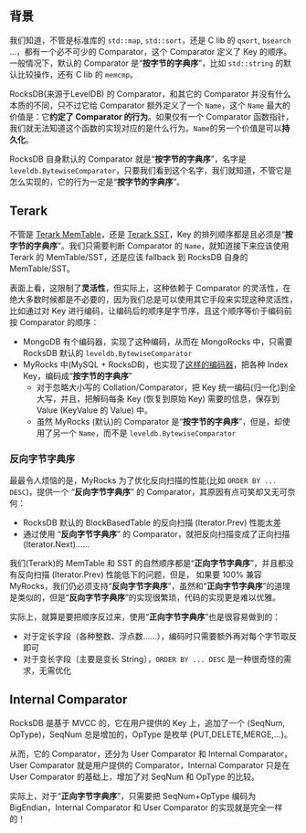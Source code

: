 ## 背景
我们知道，不管是标准库的 `std::map`, `std::sort`，还是 C lib 的 `qsort`, `bsearch` ...，都有一个必不可少的 Comparator，这个 Comparator 定义了 Key 的顺序。一般情况下，默认的 Comparator 是“**按字节的字典序**”，比如 `std::string` 的默认比较操作，还有 C lib 的 `memcmp`。

RocksDB(来源于LevelDB) 的 Comparator，和其它的 Comparator 并没有什么本质的不同，只不过它给 Comparator 额外定义了一个 `Name`，这个 `Name` 最大的价值是：它**约定了 Comparator 的行为**。如果仅有一个 Comparator 函数指针，我们就无法知道这个函数的实现对应的是什么行为。`Name`的另一个价值是可以**持久化**。

RocksDB 自身默认的 Comparator 就是“**按字节的字典序**”，名字是 `leveldb.BytewiseComparator`，只要我们看到这个名字，我们就知道，不管它是怎么实现的，它的行为一定是“**按字节的字典序**”。

## Terark
不管是 [Terark MemTable](重新实现-RocksDB-MemTable.html)，还是 [Terark SST](TerarkDB-SST-的创建过程.html)，Key 的排列顺序都是且必须是“**按字节的字典序**”。我们只需要判断 Comparator 的 `Name`，就知道接下来应该使用 Terark 的 MemTable/SST，还是应该 fallback 到 RocksDB 自身的 MemTable/SST。

表面上看，这限制了**灵活性**，但实际上，这种依赖于 Comparator 的灵活性，在绝大多数时候都是不必要的，因为我们总是可以使用其它手段来实现这种灵活性，比如通过对 Key 进行编码，让编码后的顺序是字节序，且这个顺序等价于编码前按 Comparator 的顺序：

- MongoDB 有个编码器，实现了这种编码，从而在 MongoRocks 中，只需要 RocksDB 默认的 `leveldb.BytewiseComparator`
- MyRocks 中(MySQL + RocksDB)，也实现了[这样的编码器](https://github.com/facebook/mysql-5.6/wiki/MyRocks-record-format)，把各种 Index Key，编码成“**按字节的字典序**”
  - 对于忽略大小写的 Collation/Comparator，把 Key 统一编码(归一化)到全大写，并且，把解码每条 Key (恢复到原始 Key) 需要的信息，保存到 Value (KeyValue 的 Value) 中。
  - 虽然 MyRocks (默认)的 Comparator 是“**按字节的字典序**”，但是，却使用了另一个 `Name`，而不是 `leveldb.BytewiseComparator`

### 反向字节字典序
最最令人烦恼的是，MyRocks 为了优化反向扫描的性能(比如 `ORDER BY ... DESC`)，提供一个 “**反向字节字典序**” 的 Comparator，其原因有点可笑却又无可奈何：
- RocksDB 默认的 BlockBasedTable 的反向扫描 (Iterator.Prev) 性能太差
- 通过使用 “**反向字节字典序**” 的 Comparator，就把反向扫描变成了正向扫描(Iterator.Next)……

我们(Terark)的 MemTable 和 SST 的自然顺序都是“**正向字节字典序**”，并且都没有反向扫描 (Iterator.Prev) 性能低下的问题，但是，
如果要 100% 兼容 MyRocks，我们仍必须支持“**反向字节字典序**”，虽然和“**正向字节字典序**”的道理是类似的，但是“**反向字节字典序**”的实现很繁琐，代码的实现更是难以优雅。

实际上，就算是要把顺序反过来，使用“**正向字节字典序**”也是很容易做到的：
- 对于定长字段（各种整数、浮点数……），编码时只需要额外再对每个字节取反即可
- 对于变长字段（主要是变长 String），`ORDER BY ... DESC` 是一种很奇怪的需求，无需优化

## Internal Comparator
RocksDB 是基于 MVCC 的，它在用户提供的 Key 上，追加了一个 (SeqNum, OpType)，SeqNum 总是增加的，OpType 是枚举 {PUT,DELETE,MERGE,...}。

从而，它的 Comparator，还分为 User Comparator 和 Internal Comparator，User Comparator 就是用户提供的 Comparator，Internal Comparator 只是在 User Comparator 的基础上，增加了对 SeqNum 和 OpType 的比较。

实际上，对于“**正向字节字典序**”，只需要把 SeqNum+OpType 编码为 BigEndian，Internal Comparator 和 User Comparator 的实现就是完全一样的！
